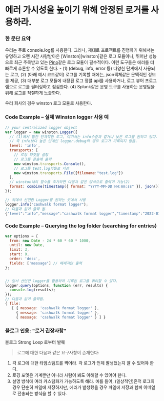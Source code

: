 # 에러 가시성을 높이기 위해 안정된 로거를 사용하라.

### 한 문단 요약


우리는 주로 console.log를 사용힌다. 그러나, 제대로 프로젝트를 진행하기 위해서는 유명하고 오랜 시간 사랑받아온 [Winston][winston]같은 로그 모듈이나, 뛰어난 성능으로 최근 주목받고 있는 [Pino][pino]같은 로그 모듈이 필수적이다. 이런 도구들은 에러를 더 빠르게 추론할 수 있도록 한다. - (1) (debug, info, error 등) 다양한 단계에서 사용되는 로그, (2) (아래 예시 코드같이) 로그를 기록할 때에는, json객체같은 문맥적인 정보를 제공, (3) 대부분 로그 모듈에 내장된 로그 정렬 api를 사용하거나, 로그 뷰어 프로그램으로 로그를 필터링하고 점검한다. (4) Splunk같은 운영 도구를 사용하는 운영팀을 위해 로그를 적절하게 노출한다.

[pino]: https://www.npmjs.com/package/pino

우리 회사의 경우 winston 로그 모듈로 사용한다.

### Code Example – 실제 Winston logger 사용 예


```javascript
// your centralized logger object
var logger = new winston.Logger({
  // (1)에서 말한 단계적인 로그, 여기서는 info수준과 같거나 낮은 로그를 원하고 있다.
  // 즉 info보다 높은 단계인 logger.debug의 경우 로그가 기록되지 않음.
  level: 'info',
  transports: [
    // 로깅 타겟을 설정
    // 로그를 콘솔에 출력
    new winston.transports.Console(),
    // 로그를 test.log파일로 저장
    new winston.transports.File({filename:"test.log"})
  ],
  // winston내의 함수를 추가하면 다음과 같은 양식으로 출력이 가능(2)
  format: combine(timestamp({ format: "YYYY-MM-DD HH:mm:ss" }), json()),
});

// 위에서 선언한 Logger를 원하는 곳에서 사용
logger.info("cashwalk format logger");
// 다음과 같이 출력 됨.
{"level":"info","message":"cashwalk format logger","timestamp":"2022-01-05 16:54:37"}

```

### Code Example – Querying the log folder (searching for entries)

```javascript
var options = {
  from: new Date - 24 * 60 * 60 * 1000,
  until: new Date,
  limit: 3,
  start: 0,
  order: 'desc',
  fields: ['message'] // 메세지만 출력
};


// 앞서 선언한 logger를 활용하여 기록된 로그를 쿼리할 수 있다.
logger.query(options, function (err, results) {
  console.log(results);
});
// 다음과 같이 출력됨.
{ file: 
   [ { message: 'cashwalk format logger' },
     { message: 'cashwalk format logger' },
     { message: 'cashwalk format logger' } ] }
```

### 블로그 인용: "로거 권장사항"

블로그 Strong Loop 로부터 발췌


> 로그에 대한 다음과 같은 요구사항이 존재한다:
1. 각 로그에 대한 타임스탬프를 찍어라. 각 로그가 언제 발생했는지 알 수 있어야 한다.
2. 로깅 포멧은 기계뿐만 아니라 사람이 봐도 이해할 수 있어야 한다.
3. 설명 방식에 여러 커스텀화가 가능하도록 해라. 예를 들어, (일상적인)흔적 로그의 경우 단순히 파일에 저장하지만, 에러가 발생했을 경우 파일에 저장과 함께 이메일로 전송되는 방식을 할 수 있다.

